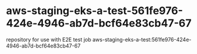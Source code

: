 # aws-staging-eks-a-test-561fe976-424e-4946-ab7d-bcf64e83cb47-67
repository for use with E2E test job aws-staging-eks-a-test:561fe976-424e-4946-ab7d-bcf64e83cb47-67
